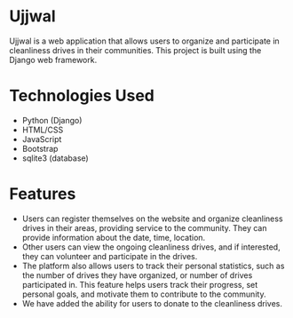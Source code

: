# Ujjwal
Ujjwal is a web application that allows users to organize and participate in cleanliness drives in their communities. This project is built using the Django web framework.
# Technologies Used
* Python (Django)
* HTML/CSS
* JavaScript
* Bootstrap
* sqlite3 (database)
# Features
* Users can register themselves on the website and organize cleanliness drives in their areas, providing service to the community. They can provide information about the date, time, location.
* Other users can view the ongoing cleanliness drives, and if interested, they can volunteer and participate in the drives.
* The platform also allows users to track their personal statistics, such as the number of drives they have organized, or number of drives participated in. This feature helps users track their progress, set personal goals, and motivate them to contribute to the community.
* We have added the ability for users to donate to the cleanliness drives.
